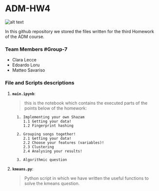 # ADM-HW4

![alt text](https://scontent-fco2-1.xx.fbcdn.net/v/t1.6435-9/p640x640/184205866_309950770525058_7072329262818108856_n.jpg?_nc_cat=101&ccb=1-5&_nc_sid=e3f864&_nc_ohc=NV-BDW8fI68AX-nKfZT&_nc_ht=scontent-fco2-1.xx&oh=d9a93541fee5ec4b8999dcaac221d921&oe=61AE1128)

In this github repository we stored the files written for the third Homework of the ADM course.
### Team Members #Group-7
* Clara Lecce
* Edoardo Loru
* Matteo Savariso

### File and Scripts descriptions
1. __`main.ipynb`__:
   > this is the notebook which contains the executed parts of the points below of the homework:

         1. Implementing your own Shazam
            1.1 Getting your data!
            1.2 Fingerprint hashing

         2. Grouping songs together!
            2.1 Getting your data!
            2.2 Choose your features (variables)!
            2.3 Clustering
            2.4 Analysing your results!

         3. Algorithmic question

2. __`kmeans.py`__:
   > Python script in which we have written the useful functions to solve the kmeans question.
